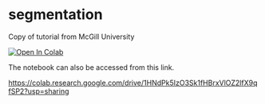 # segmentation
Copy of tutorial from McGill University

[![Open In Colab](https://colab.research.google.com/assets/colab-badge.svg)](https://colab.research.google.com/drive/1HNdPk5IzO3Sk1fHBrxVlOZ2lfX9qfSP2?usp=sharing)

The notebook can also be accessed from this link.

https://colab.research.google.com/drive/1HNdPk5IzO3Sk1fHBrxVlOZ2lfX9qfSP2?usp=sharing
